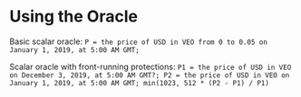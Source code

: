 Using the Oracle
=========



Basic scalar oracle: `P = the price of USD in VEO from 0 to 0.05 on January 1, 2019, at 5:00 AM GMT; `

Scalar oracle with front-running protections:
`P1 = the price of USD in VEO on December 3, 2019, at 5:00 AM GMT?; P2 = the price of USD in VEO on January 1, 2019, at 5:00 AM GMT; min(1023, 512 * (P2 - P1) / P1)`